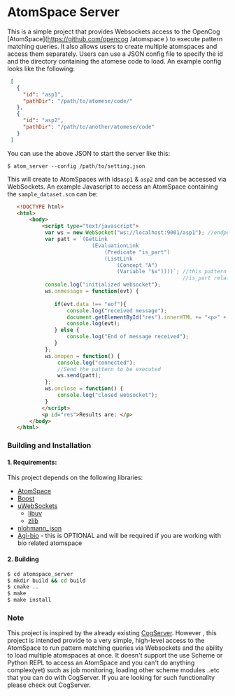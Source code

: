 # AtomSpace Server

This is a simple project that provides Websockets access to the OpenCog [AtomSpace](https://github.com/opencog
/atomspace
) to execute
 pattern matching queries. It also allows users to create multiple atomspaces and access them separately. Users can
  use a JSON config file to specify the id and the directory containing the atomese code to load. An example config
   looks like the following:
   
   ```json
    [
      {
        "id": "asp1",
        "pathDir": "/path/to/atomese/code/"
      },
      {
        "id": "asp2",
        "pathDir": "/path/to/another/atomese/code"
      }   
    ]
``` 

You can use the above JSON to start the server like this:

    $ atom_server --config /path/to/setting.json

This will create to AtomSpaces with ids`asp1` & `asp2` and can be accessed via WebSockets. An example Javascript to
 access an AtomSpace containing the `sample_dataset.scm` can be:
 
 ```html
    <!DOCTYPE html>
    <html>
        <body>
            <script type="text/javascript">
             var ws = new WebSocket("ws://localhost:9001/asp1"); //endpoint to access asp1 AtomSpace
             var patt = `(GetLink 
                            (EvaluationLink 
                                (Predicate "is_part")
                                (ListLink 
                                    (Concept "A")
                                    (Variable "$x"))))`; //this pattern searches for all ConceptNodes where A has
                                                         //is_part relationship
             console.log("initialized websocket");
             ws.onmessage = function(evt) {
               
                if(evt.data !== "eof"){
                    console.log("received message");
                    document.getElementById("res").innerHTML += "<p>" +  evt.data + "</p>";
                    console.log(evt);
                } else {
                    console.log("End of message received");
                }   
             };
             ws.onopen = function() {
                 console.log("connected");
                 //Send the pattern to be executed
                 ws.send(patt);
             };
             ws.onclose = function() {
                 console.log("closed websocket");
             }
            </script>
            <p id="res">Results are: </p>
        </body>
    </html>
```

### Building and Installation

#### 1. Requirements:

This project depends on the following libraries:

   - [AtomSpace](https://github.com/opencog/atomspace)
   - [Boost](https://www.boost.org/)
   - [uWebSockets](https://github.com/uNetworking/uWebSockets)
        * [libuv](https://github.com/libuv/libuv)
        * [zlib](https://zlib.net/)
   - [nlohmann_json](https://github.com/nlohmann/json)
   - [Agi-bio](https://github.com/opencog/agi-bio) - this is OPTIONAL and will be required if you are working with
    bio related atomspace
    
#### 2. Building

```bash
$ cd atomspace_server
$ mkdir build && cd build
$ cmake ..
$ make 
$ make install
```
   
### Note

This project is inspired by the already existing [CogServer](https://github.com/opencog/cogserver). However
, this project is intended provide to a very simple, high-level access to the AtomSpace to run pattern matching queries
 via Websockets and the ability to load multiple atomspaces at once. It doesn't support the use Scheme or Python REPL to
  access an AtomSpace and you can't do anything complex(yet) such as job monitoring, loading other scheme modules
   ..etc that you can do with CogServer. If you are looking for such functionality please check out CogServer.
